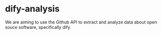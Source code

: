 # dify-analysis
We are aiming to use the Github API to extract and analyze data about open souce software, specifically dify.

